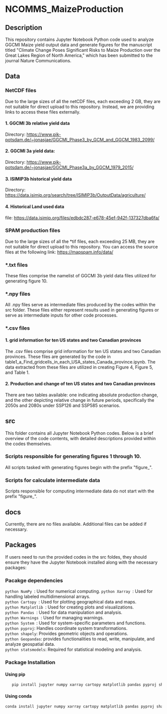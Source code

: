 # NCOMMS_MaizeProduction
## Description
This repository contains Jupyter Notebook Python code used to analyze GGCMI Maize yield output data and generate figures for the manuscript titled "Climate Change Poses Significant Risks to Maize Production over the Great Lakes Region of North America," which has been submitted to the journal Nature Communications.

## Data

### NetCDF files

Due to the large sizes of all the netCDF files, each exceeding 2 GB, they are not suitable for direct upload to this repository. Instead, we are providing links to access these files externally. 
#### 1. GGCMI 3b relative yield data

Directory: https://www.pik-potsdam.de/~jonasjae/GGCMI_Phase3_by_GCM_and_GGCM_1983_2099/
#### 2. GGCMI 3a yield data:

Directory: https://www.pik-potsdam.de/~jonasjae/GGCMI_Phase3a_by_GGCM_1979_2015/
#### 3. ISIMIP3b historical yield data

Directory: https://data.isimip.org/search/tree/ISIMIP3b/OutputData/agriculture/
#### 4. Historical Land used data

file: https://data.isimip.org/files/edbdc287-e678-45ef-942f-137327dba6fa/
### SPAM production files

Due to the large sizes of all the *tif files, each exceeding 25 MB, they are not suitable for direct upload to this repository. You can access the source files at the following link: https://mapspam.info/data/

### *.txt files

These files comprise the namelist of GGCMI 3b yield data files utilized for generating figure 10.

### *.npy files

All .npy files serve as intermediate files produced by the codes within the src folder. These files either represent results used in generating figures or serve as intermediate inputs for other code processes.

### *.csv files

#### 1. grid information for ten US states and two Canadian provinces
The .csv files comprise grid information for ten US states and two Canadian provinces. These files are generated by the code in table1_a_Find_gridcells_in_each_USA_states_Canada_province.ipynb. The data extracted from these files are utilized in creating Figure 4, Figure 5, and Table 1.

#### 2. Production and change of ten US states and two Canadian provinces

There are two tables available: one indicating absolute production change, and the other depicting relative change in future periods, specifically the 2050s and 2080s under SSP126 and SSP585 scenarios.

## src

This folder contains all Jupyter Notebook Python codes. Below is a brief overview of the code contents, with detailed descriptions provided within the codes themselves.
### Scripts responsible for generating figures 1 through 10.
All scripts tasked with generating figures begin with the prefix "figure_".

### Scripts for calculate intermediate data
Scripts responsible for computing intermediate data do not start with the prefix "figure_".

## docs
Currently, there are no files available. Additional files can be added if necessary.

## Packages 

If users need to run the provided codes in the src foldes, they should ensure they have the Jupyter Notebook installed along with the necessary packages: 


### Pacakge dependencies

```python NumPy ```: Used for numerical computing.
```python Xarray ```: Used for handling labeled multidimensional arrays.  
```python Cartopy ```: Used for plotting geographical data and maps.  
```python Matplotlib ```: Used for creating plots and visualizations.  
```python Pandas ```: Used for data manipulation and analysis.  
```python Warnings ```: Used for managing warnings.  
```python System ```: Used for system-specific parameters and functions.  
```python pyproj```: Handles coordinate system transformations.  
```python shapely```: Provides geometric objects and operations.  
```python Geopandas```: provides functionalities to read, write, manipulate, and analyze geospatial data.  
```python statsmodels```: Required for statistical modeling and analysis.  

### Package Installation 

#### Using pip

```python
   pip install jupyter numpy xarray cartopy matplotlib pandas pyproj shapely statsmodels
```

#### Using conda

```python
conda install jupyter numpy xarray cartopy matplotlib pandas pyproj shapely statsmodels
```

